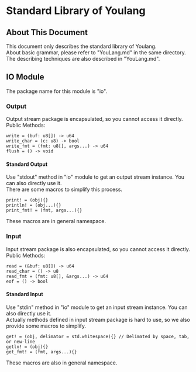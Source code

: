 # Standard Library of Youlang

## About This Document
This document only describes the standard library of Youlang.     
About basic grammar, please refer to "YouLang.md" in the same directory.    
The describing techniques are also described in "YouLang.md".

## IO Module
The package name for this module is "io".

### Output
Output stream package is encapsulated, so you cannot access it directly.     
Public Methods: 
```
write = (buf: u8[]) -> u64
write_char = (c: u8) -> bool
write_fmt = (fmt: u8[], args...) -> u64
flush = () -> void
```

#### Standard Output
Use "stdout" method in "io" module to get an output stream instance. You can also directly use it.      
There are some macros to simplify this process.      
```
print! = (obj){}
println! = (obj...){}
print_fmt! = (fmt, args...){}
```
These macros are in general namespace.

### Input
Input stream package is also encapsulated, so you cannot access it directly.     
Public Methods:
```
read = (&buf: u8[]) -> u64
read_char = () -> u8
read_fmt = (fmt: u8[], &args...) -> u64
eof = () -> bool
```

#### Standard Input
Use "stdin" method in "io" module to get an input stream instance. You can also directly use it.     
Actually methods defined in input stream package is hard to use, so we also provide some macros to simplify.
```
get! = (obj, delimator = std.whitespace){} // Delimated by space, tab, or new-line
getln! = (obj){}
get_fmt! = (fmt, args...){}
```
These macros are also in general namespace.